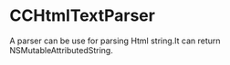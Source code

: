 # CCHtmlTextParser
A parser can be use for parsing Html string.It can return NSMutableAttributedString.
